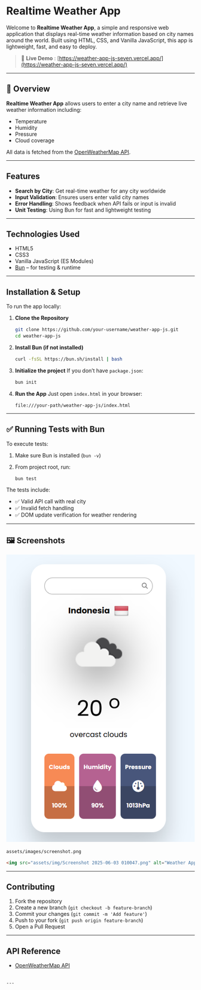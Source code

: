 # Realtime Weather App

Welcome to **Realtime Weather App**, a simple and responsive web application that displays real-time weather information based on city names around the world. Built using HTML, CSS, and Vanilla JavaScript, this app is lightweight, fast, and easy to deploy.

> 🔗 **Live Demo** : [https://weather-app-js-seven.vercel.app/](https://weather-app-js-seven.vercel.app/)  

---

## 📌 Overview

**Realtime Weather App** allows users to enter a city name and retrieve live weather information including:

- Temperature  
- Humidity  
- Pressure  
- Cloud coverage  

All data is fetched from the [OpenWeatherMap API](https://openweathermap.org/api).

---

## Features

- **Search by City**: Get real-time weather for any city worldwide  
- **Input Validation**: Ensures users enter valid city names  
- **Error Handling**: Shows feedback when API fails or input is invalid  
- **Unit Testing**: Using Bun for fast and lightweight testing  

---

## Technologies Used

- HTML5  
- CSS3  
- Vanilla JavaScript (ES Modules)  
- [Bun](https://bun.sh/) – for testing & runtime  

---

## Installation & Setup

To run the app locally:

1. **Clone the Repository**
   ```bash
   git clone https://github.com/your-username/weather-app-js.git
   cd weather-app-js

2. **Install Bun (if not installed)**

   ```bash
   curl -fsSL https://bun.sh/install | bash
   ```

3. **Initialize the project**
   If you don’t have `package.json`:

   ```bash
   bun init
   ```

4. **Run the App**
   Just open `index.html` in your browser:

   ```
   file:///your-path/weather-app-js/index.html
   ```

---

## ✅ Running Tests with Bun

To execute tests:

1. Make sure Bun is installed (`bun -v`)
2. From project root, run:

   ```bash
   bun test
   ```

The tests include:

* ✅ Valid API call with real city
* ✅ Invalid fetch handling
* ✅ DOM update verification for weather rendering

---

## 🖼 Screenshots
![Weather App Screenshot](./assets/img/Screenshot%202025-06-03%20010047.png)
```
assets/images/screenshot.png
```

```html
<img src="assets/img/Screenshot 2025-06-03 010047.png" alt="Weather App UI" width="600" />
```

---

## Contributing

1. Fork the repository
2. Create a new branch (`git checkout -b feature-branch`)
3. Commit your changes (`git commit -m 'Add feature'`)
4. Push to your fork (`git push origin feature-branch`)
5. Open a Pull Request

---

## API Reference

* [OpenWeatherMap API](https://openweathermap.org/current)

```

---